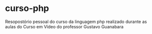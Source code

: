 # curso-php
 Resopostório pessoal do curso da linguagem php realizado durante as aulas do Curso em Vídeo do professor Gustavo Guanabara
